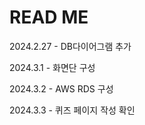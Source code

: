 # READ ME

2024.2.27 - DB다이어그램 추가

2024.3.1 - 화면단 구성

2024.3.2 - AWS RDS 구성

2024.3.3 - 퀴즈 페이지 작성 확인